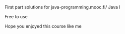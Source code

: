 First part solutions for java-programming.mooc.fi/ Java I

Free to use

Hope you enjoyed this course like me
